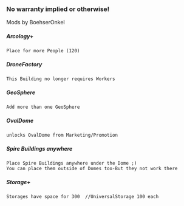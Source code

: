 ### No warranty implied or otherwise!

Mods by BoehserOnkel

##### Arcology+
```
Place for more People (120)
```
##### DroneFactory
```
This Building no longer requires Workers
```
##### GeoSphere
```
Add more than one GeoSphere
```
##### OvalDome
```
unlocks OvalDome from Marketing/Promotion
```
##### Spire Buildings anywhere
```
Place Spire Buildings anywhere under the Dome ;)
You can place them outside of Domes too-But they not work there
```
##### Storage+
```
Storages have space for 300  //UniversalStorage 100 each
```
